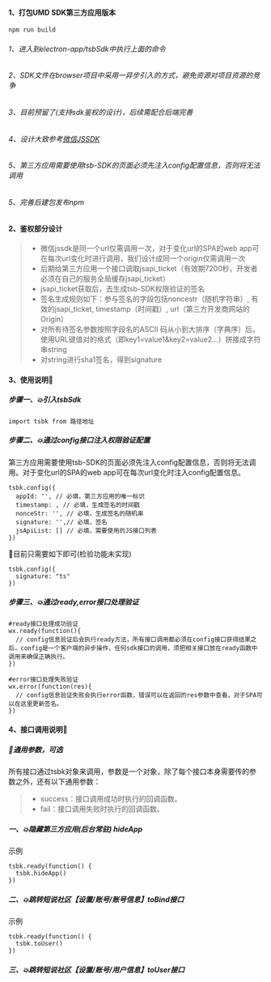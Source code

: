 #### 1、打包UMD SDK第三方应用版本
`npm run build`

###### 1、进入到electron-app/tsbSdk中执行上面的命令
###### 2、SDK文件在browser项目中采用一异步引入的方式，避免资源对项目资源的竞争
###### 3、目前预留了(支持sdk鉴权的设计)，后续需配合后端完善
###### 4、设计大致参考[微信JSSDK](https://developers.weixin.qq.com/doc/offiaccount/OA_Web_Apps/JS-SDK.html#1)
###### 5、第三方应用需要使用tsb-SDK的页面必须先注入config配置信息，否则将无法调用
###### 5、完善后建包发布npm


#### 2、鉴权部分设计
>- 微信jssdk是同一个url仅需调用一次，对于变化url的SPA的web app可在每次url变化时进行调用，我们设计成同一个origin仅需调用一次
>- 后期给第三方应用一个接口调取jsapi_ticket（有效期7200秒，开发者必须在自己的服务全局缓存jsapi_ticket）
>- jsapi_ticket获取后，去生成tsb-SDK权限验证的签名
>- 签名生成规则如下：参与签名的字段包括noncestr（随机字符串）, 有效的jsapi_ticket, timestamp（时间戳）, url（第三方开发商网站的Origin）
>- 对所有待签名参数按照字段名的ASCII 码从小到大排序（字典序）后，使用URL键值对的格式（即key1=value1&key2=value2…）拼接成字符串string
>- 对string进行sha1签名，得到signature


#### 3、使用说明📖

##### 步骤一、💥引入tsbSdk
`import tsbk from 路径地址`

##### 步骤二、💥通过config接口注入权限验证配置
第三方应用需要使用tsb-SDK的页面必须先注入config配置信息，否则将无法调用。对于变化url的SPA的web app可在每次url变化时注入config配置信息。
```
tsbk.config({
  appId: '', // 必填，第三方应用的唯一标识
  timestamp: , // 必填，生成签名的时间戳
  nonceStr: '', // 必填，生成签名的随机串
  signature: '',// 必填，签名
  jsApiList: [] // 必填，需要使用的JS接口列表
})
```
👀目前只需要如下即可(检验功能未实现)
```
tsbk.config({
  signature: "ts"
})
```

##### 步骤三、💥通过ready,error接口处理验证
```
#ready接口处理成功验证
wx.ready(function(){
  // config信息验证后会执行ready方法，所有接口调用都必须在config接口获得结果之后，config是一个客户端的异步操作，任何sdk接口的调用，须把相关接口放在ready函数中调用来确保正确执行。
})
```

```
#error接口处理失败验证
wx.error(function(res){
  // config信息验证失败会执行error函数，错误可以在返回的res参数中查看，对于SPA可以在这里更新签名。
})

```

#### 4、接口调用说明📖 
##### 🤔通用参数，可选
所有接口通过tsbk对象来调用，参数是一个对象，除了每个接口本身需要传的参数之外，还有以下通用参数：
>- success：接口调用成功时执行的回调函数。
>- fail：接口调用失败时执行的回调函数。

##### 一、💥隐藏第三方应用(后台常驻) hideApp
示例
```
tsbk.ready(function() {
  tsbk.hideApp()
})
```
##### 二、💥跳转短说社区【设置/账号/账号信息】toBind接口
示例
```
tsbk.ready(function() {
  tsbk.toUser()
})

```
##### 三、💥跳转短说社区【设置/账号/用户信息】toUser接口


